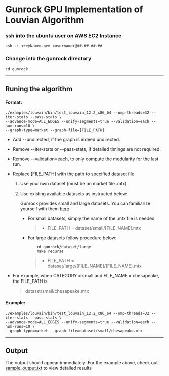 # Gunrock GPU Implementation of Louvian Algorithm   

### ssh into the ubuntu user on AWS EC2 Instance
```
ssh -i <keyName>.pem <username>@##.##.##.##
```  
### Change into the gunrock directory
```
cd gunrock
```
---
## Runing the algorithm


#### Format: 
````
./examples/louvain/bin/test_louvain_12.2_x86_64 --omp-threads=32 --iter-stats --pass-stats \
--advance-mode=ALL_EDGES --unify-segments=true --validation=each --num-runs=10 \
--graph-type=market --graph-file=[FILE_PATH]
````


* Add --undirected, if the graph is indeed undirected.
* Remove --iter-stats or --pass-stats, if detailed timings are not required.
* Remove --validation=each, to only compute the modularity for the last run.
* Replace [FILE_PATH] with the path to specified dataset file 
    1. Use your own dataset (must be an market file .mtx)
    2. Use existing available datasets as instructed below:

        Gunrock provides small and large datasets. You can familiarize yourself with them [here](https://github.com/gunrock/gunrock/tree/master/dataset)


          - For small datasets, simply the name of the .mtx file is needed  
            > * FILE_PATH = dataset/small/[FILE_NAME].mtx

          - For large datasets follow procedure below:
            ```
                cd gunrock/dataset/large
                make recurse
            ```
            > * FILE_PATH = dataset/large/[FILE_NAME]/[FILE_NAME].mtx

* For example, when CATEGORY = small and FILE_NAME = chesapeake, the FILE_PATH is
  > dataset/small/chesapeake.mtx


#### Example:
```
./examples/louvain/bin/test_louvain_12.2_x86_64 --omp-threads=32 --iter-stats --pass-stats \
--advance-mode=ALL_EDGES --unify-segments=true --validation=each --num-runs=10 \
--graph-type=market --graph-file=dataset/small/chesapeake.mtx
```
---

## Output

The output should appear immediately. For the example above, check out [sample_output.txt]([https://link-url-here.org](https://github.com/osullik/summer2023/edit/main/Code/Graph_Problems/CommunityDetection/Louvian/Sequential/GPU/gunrock-implementation/README.md)https://github.com/osullik/summer2023/edit/main/Code/Graph_Problems/CommunityDetection/Louvian/Sequential/GPU/gunrock-implementation/sample_output.txt) to view detailed results

